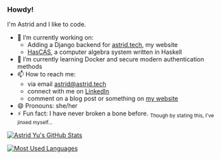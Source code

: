 ### Howdy!

I'm Astrid and I like to code.

- 🔭 I’m currently working on:
  - Adding a Django backend for [astrid.tech](https://astrid.tech), my website
  - [HasCAS](https://github.com/plenglin/hascas), a computer algebra system written in Haskell
- 🌱 I’m currently learning Docker and secure modern authentication methods
- 📫 How to reach me:
  - via email [astrid@astrid.tech](mailto:astrid@astrid.tech)
  - connect with me on [LinkedIn](https://linkedin.com/in/astrid-a-yu)
  - comment on a blog post or something on [my website](https://astrid.tech)
- 😄 Pronouns: she/her
- ⚡ Fun fact: I have never broken a bone before. <sub>Though by stating this, I've jinxed myself...</sub>

[![Astrid Yu's GitHub Stats](https://github-readme-stats.vercel.app/api?username=plenglin)](https://github.com/anuraghazra/github-readme-stats) 

[![Most Used Languages](https://github-readme-stats.vercel.app/api/top-langs/?username=plenglin&layout=compact&hide=html)](https://github.com/anuraghazra/github-readme-stats)
